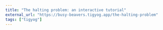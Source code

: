```yaml
---
title: "The halting problem: an interactive tutorial"
external_url: "https://busy-beavers.tigyog.app/the-halting-problem"
tags: ["tigyog"]
---
```

